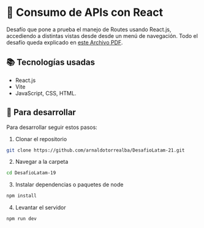 # 📝 Consumo de APIs con React

Desafío que pone a prueba el manejo de Routes usando React.js, accediendo a distintas vistas desde desde un menú de navegación. Todo el desafío queda explicado en [este Archivo PDF](https://github.com/arnaldotorrealba/DesafioLatam-21/blob/main/Desafio_happy_cake.pdf?raw=true).

## 📚 Tecnologías usadas

-   React.js
-   Vite
-   JavaScript, CSS, HTML.

## 🚀 Para desarrollar

Para desarrollar seguir estos pasos:

1. Clonar el repositorio

```bash
git clone https://github.com/arnaldotorrealba/DesafioLatam-21.git
```

2. Navegar a la carpeta

```bash
cd DesafioLatam-19
```

3. Instalar dependencias o paquetes de node

```bash
npm install
```

4. Levantar el servidor

```bash
npm run dev
```
